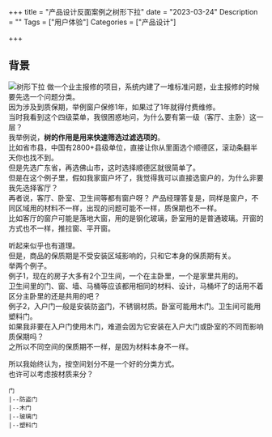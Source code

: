 +++
title = "产品设计反面案例之树形下拉"
date = "2023-03-24"
Description = ""
Tags = ["用户体验"]
Categories = ["产品设计"]

+++
## 背景
![树形下拉](/images/tree-select.png)
做一个业主报修的项目，系统内建了一堆标准问题，业主报修的时候要先选一个问题分类。  
因为涉及到质保期，举例窗户保修1年，如果过了1年就得付费维修。  
当时我看到这个四级菜单，我很困惑地问，为什么要有第一级（客厅、主卧）这一层？  
我举例说，**树的作用是用来快速筛选过滤选项的**。  
比如省市县，中国有2800+县级单位，直接让你从里面选个顺德区，滚动条翻半天你也找不到。  
但是先选广东省，再选佛山市，这时选择顺德区就很简单了。  
但是在这个例子里，假如我家窗户坏了，我觉得我可以直接选窗户的，为什么非要我先选择客厅？  
再者说，客厅、卧室、卫生间等都有窗户呀？
产品经理答复是，同样是窗户，不同区域用的材料不一样，出现的问题可能不一样，质保期也不一样。  
比如客厅的窗户可能是落地大窗，用的是钢化玻璃，卧室用的是普通玻璃。开窗的方式也不一样，推拉窗、平开窗。  

听起来似乎也有道理。  
但是，商品的保质期是不受安装区域影响的，只和它本身的保质期有关。  
举两个例子。  
例子1，现在的房子大多有2个卫生间，一个在主卧里，一个是家里共用的。  
卫生间里的门、窗、墙、马桶等应该都用相同的材料、设计，马桶坏了的话用不着区分主卧里的还是共用的吧？  
例子2，入户门一般是安装防盗门，不锈钢材质。卧室可能用木门。卫生间可能用塑料门。  
如果我非要在入户门使用木门，难道会因为它安装在入户大门或卧室的不同而影响质保期吗？  
之所以不同空间的保质期不一样，是因为材料本身不一样。

所以我始终认为，按空间划分不是一个好的分类方式。  
也许可以考虑按材质来分？
```
门
|--防盗门
|--木门
|--玻璃门
|--塑料门
```
